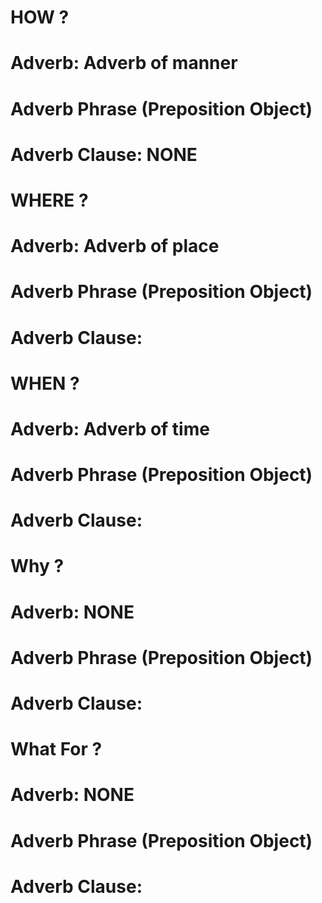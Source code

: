 # HOW ?
# Adverb: Adverb of manner

# Adverb Phrase (Preposition Object)

# Adverb Clause: NONE

# WHERE ?
# Adverb: Adverb of place
# Adverb Phrase (Preposition Object)
# Adverb Clause:
# WHEN ?
# Adverb: Adverb of time
# Adverb Phrase (Preposition Object)
# Adverb Clause:
# Why ?
# Adverb: NONE
# Adverb Phrase (Preposition Object)
# Adverb Clause:
# What For ?
# Adverb: NONE
# Adverb Phrase (Preposition Object)
# Adverb Clause: